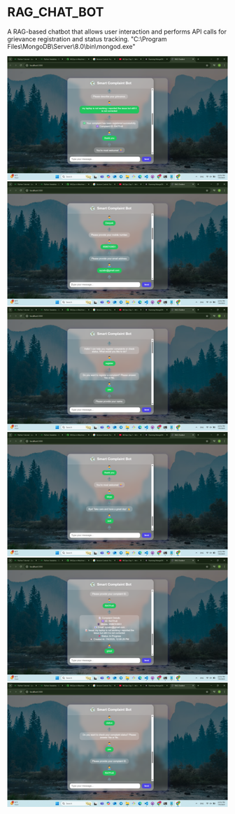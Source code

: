 # RAG_CHAT_BOT
A RAG-based chatbot that allows user interaction and performs API calls for grievance registration and status tracking.
"C:\Program Files\MongoDB\Server\8.0\bin\mongod.exe"


![alt text](<Screenshot (45).png>) ![alt text](<Screenshot (44).png>) ![alt text](<Screenshot (43).png>) ![alt text](<Screenshot (69).png>) ![alt text](<Screenshot (68).png>) ![alt text](<Screenshot (67).png>)